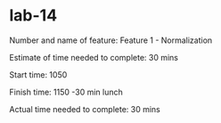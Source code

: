 # lab-14

Number and name of feature: Feature 1 - Normalization

Estimate of time needed to complete: 30 mins

Start time: 1050

Finish time: 1150 -30 min lunch

Actual time needed to complete: 30 mins